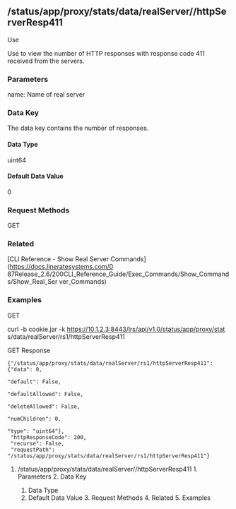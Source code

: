 ## /status/app/proxy/stats/data/realServer/<name>/httpServerResp411

Use

Use to view the number of HTTP responses with response code 411 received from
the servers.

### Parameters

name: Name of real server

### Data Key

The data key contains the number of responses.

#### Data Type

uint64

#### Default Data Value

0

### Request Methods

GET

### Related

[CLI Reference - Show Real Server Commands](https://docs.lineratesystems.com/0
87Release_2.6/200CLI_Reference_Guide/Exec_Commands/Show_Commands/Show_Real_Ser
ver_Commands)

### Examples

GET

curl -b cookie.jar -k https://10.1.2.3:8443/lrs/api/v1.0/status/app/proxy/stat
s/data/realServer/rs1/httpServerResp411

GET Response

    
    {"/status/app/proxy/stats/data/realServer/rs1/httpServerResp411": {"data": 0,
                                                                             "default": False,
                                                                             "defaultAllowed": False,
                                                                             "deleteAllowed": False,
                                                                             "numChildren": 0,
                                                                             "type": "uint64"},
     "httpResponseCode": 200,
     "recurse": False,
     "requestPath": "/status/app/proxy/stats/data/realServer/rs1/httpServerResp411"}
    

  1. /status/app/proxy/stats/data/realServer/<name>/httpServerResp411
    1. Parameters
    2. Data Key
      1. Data Type
      2. Default Data Value
    3. Request Methods
    4. Related
    5. Examples

